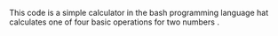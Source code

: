 This code is a simple calculator in the bash programming language hat calculates one of four basic operations for two numbers .
